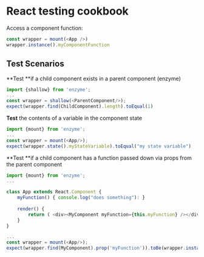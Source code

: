 # React testing cookbook

Access a component function:

```javascript
const wrapper = mount(<App />)
wrapper.instance().myComponentFunction
```

## Test Scenarios

**Test **if a child component exists in a parent component \(enzyme\)

```js
import {shallow} from 'enzyme';
...
const wrapper = shallow(<ParentComponent/>);
expect(wrapper.find(ChildComponent).length).toEqual(1)
```

**Test** the contents of a variable in the component state

```js
import {mount} from 'enzyme';
...
const wrapper = mount(<App/>);
expect(wrapper.state().myStateVariable).toEqual("my state variable")
```

**Test **if a child component has a function passed down via props from the parent component

```js
import {mount} from 'enzyme';
...

class App extends React.Component {
    myFunction() { console.log("does something"): }
    
    render() {
        return ( <div><MyComponent myFunction={this.myFunction} /></div> )
    }
}

...
const wrapper = mount(<App/>);
expect(wrapper.find(MyComponent).prop('myFunction')).toBe(wrapper.instance().myFunction)
```



